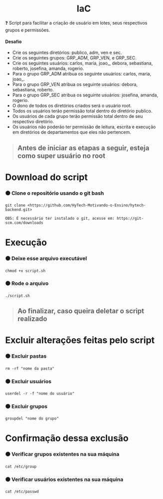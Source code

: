 <h1 align="center">IaC</h1>

:question: Script para facilitar a criação de usuário em lotes, seus respectivos grupos e permissões.

#### Desafio
- Crie os seguintes diretórios: publico, adm, ven e sec.
- Crie os seguintes grupos: GRP_ADM, GRP_VEN, e GRP_SEC.
- Crie os seguintes usuários: carlos, maria, joao_, debora, sebastiana, roberto, josefina, amanda, rogerio.
- Para o grupo GRP_ADM atribua os seguinte usuários: carlos, maria, joao_.
- Para o grupo GRP_VEN atribua os seguinte usuários: debora, sebastiana, roberto.
- Para o grupo GRP_SEC atribua os seguinte usuários: josefina, amanda, rogerio.
- O dono de todos os diretórios criados será o usuário root.
- Todos os usuários terão permissão total dentro do diretório publico.
- Os usuários de cada grupo terão permissão total dentro de seu respectivo diretório.
- Os usuários não poderão ter permissão de leitura, escrita e execução em diretórios de departamentos que eles não pertencem.

>## Antes de iniciar as etapas a seguir, esteja como super usuário no root
# Download do script
### 🟤 Clone o repositório usando o git bash
```
git clone <https://github.com/HyTech-Motivando-o-Ensino/hytech-backend.git>
```
`OBS: É necessário ter instalado o git, acesse em: https://git-scm.com/downloads`

# Execução
### 🟤 Deixe esse arquivo executável
```
chmod +x script.sh
```
### 🟤 Rode o arquivo
```
./script.sh
```

>## Ao finalizar, caso queira deletar o script realizado
# Excluir alterações feitas pelo script
### 🟤 Excluir pastas
```
rm -rf "nome da pasta"
```
### 🟤 Excluir usuários
```
userdel -r -f "nome do usuário"
```
### 🟤 Excluir grupos
```
groupdel "nome do grupo"
```
# Confirmação dessa exclusão
### 🟤 Verificar grupos existentes na sua máquina
```
cat /etc/group
```
### 🟤 Verificar usuários existentes na sua máquina
```
cat /etc/passwd
```
